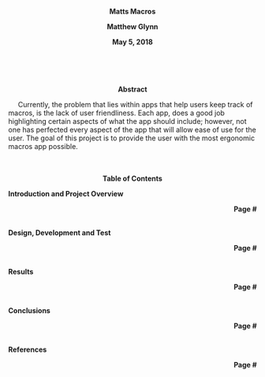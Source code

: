 <p align="center"> <b>Matts Macros</b></p>
<p align="center"> <b>Matthew Glynn</b></p>
<p align="center"> <b>May 5, 2018</b></p>


</br>
</br>
</br>
<p align="center"> <b>Abstract</b></p>
&nbsp;&nbsp;&nbsp;&nbsp; Currently, the problem that lies within apps that help users keep track of macros, is the lack of user friendliness. Each app, does a good job highlighting certain aspects of what the app should include; however, not one has perfected every aspect of the app that will allow ease of use for the user. The goal of this project is to provide the user with the most ergonomic macros app possible.


</br>
</br>
</br>
<p align="center"> <b>Table of Contents</b></p>
<b>Introduction and Project Overview <p align="right"> <b>Page #</p></b>
</br>
<b>Design, Development and Test<p align="right"> <b>Page #</p></b>
</br>
<b>Results<p align="right"> <b>Page #</p></b>
</br>
<b>Conclusions<p align="right"> <b>Page #</p></b>
</br>
<b>References<p align="right"> <b>Page #</p></b>
